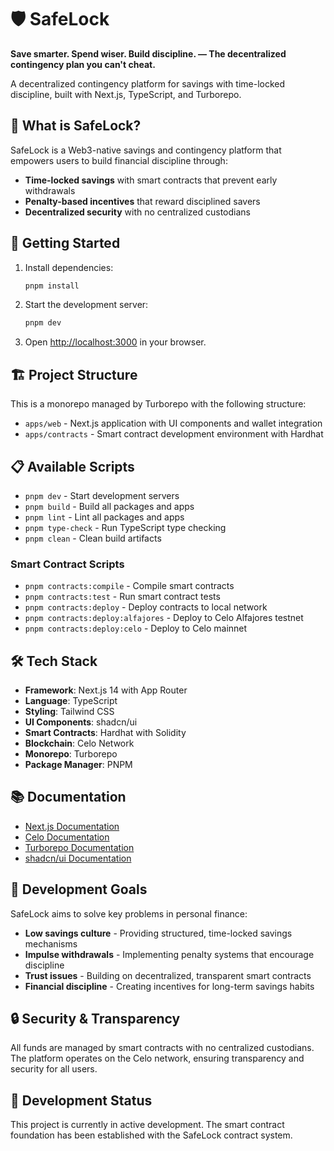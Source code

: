 # 🛡️ SafeLock

**Save smarter. Spend wiser. Build discipline. — The decentralized contingency plan you can't cheat.**

A decentralized contingency platform for savings with time-locked discipline, built with Next.js, TypeScript, and Turborepo.

## 🎯 What is SafeLock?

SafeLock is a Web3-native savings and contingency platform that empowers users to build financial discipline through:

- **Time-locked savings** with smart contracts that prevent early withdrawals
- **Penalty-based incentives** that reward disciplined savers
- **Decentralized security** with no centralized custodians

## 🚀 Getting Started

1. Install dependencies:
   ```bash
   pnpm install
   ```

2. Start the development server:
   ```bash
   pnpm dev
   ```

3. Open [http://localhost:3000](http://localhost:3000) in your browser.

## 🏗️ Project Structure

This is a monorepo managed by Turborepo with the following structure:

- `apps/web` - Next.js application with UI components and wallet integration
- `apps/contracts` - Smart contract development environment with Hardhat

## 📋 Available Scripts

- `pnpm dev` - Start development servers
- `pnpm build` - Build all packages and apps
- `pnpm lint` - Lint all packages and apps
- `pnpm type-check` - Run TypeScript type checking
- `pnpm clean` - Clean build artifacts

### Smart Contract Scripts

- `pnpm contracts:compile` - Compile smart contracts
- `pnpm contracts:test` - Run smart contract tests
- `pnpm contracts:deploy` - Deploy contracts to local network
- `pnpm contracts:deploy:alfajores` - Deploy to Celo Alfajores testnet
- `pnpm contracts:deploy:celo` - Deploy to Celo mainnet

## 🛠️ Tech Stack

- **Framework**: Next.js 14 with App Router
- **Language**: TypeScript
- **Styling**: Tailwind CSS
- **UI Components**: shadcn/ui
- **Smart Contracts**: Hardhat with Solidity
- **Blockchain**: Celo Network
- **Monorepo**: Turborepo
- **Package Manager**: PNPM

## 📚 Documentation

- [Next.js Documentation](https://nextjs.org/docs)
- [Celo Documentation](https://docs.celo.org/)
- [Turborepo Documentation](https://turbo.build/repo/docs)
- [shadcn/ui Documentation](https://ui.shadcn.com/)

## 🎯 Development Goals

SafeLock aims to solve key problems in personal finance:
- **Low savings culture** - Providing structured, time-locked savings mechanisms
- **Impulse withdrawals** - Implementing penalty systems that encourage discipline
- **Trust issues** - Building on decentralized, transparent smart contracts
- **Financial discipline** - Creating incentives for long-term savings habits

## 🔒 Security & Transparency

All funds are managed by smart contracts with no centralized custodians. The platform operates on the Celo network, ensuring transparency and security for all users.

## 🚧 Development Status

This project is currently in active development. The smart contract foundation has been established with the SafeLock contract system.
